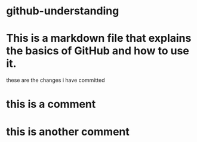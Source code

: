 # github-understanding
# This is a markdown file that explains the basics of GitHub and how to use it.

these are the changes i have committed
# this is a comment
# this is another comment
